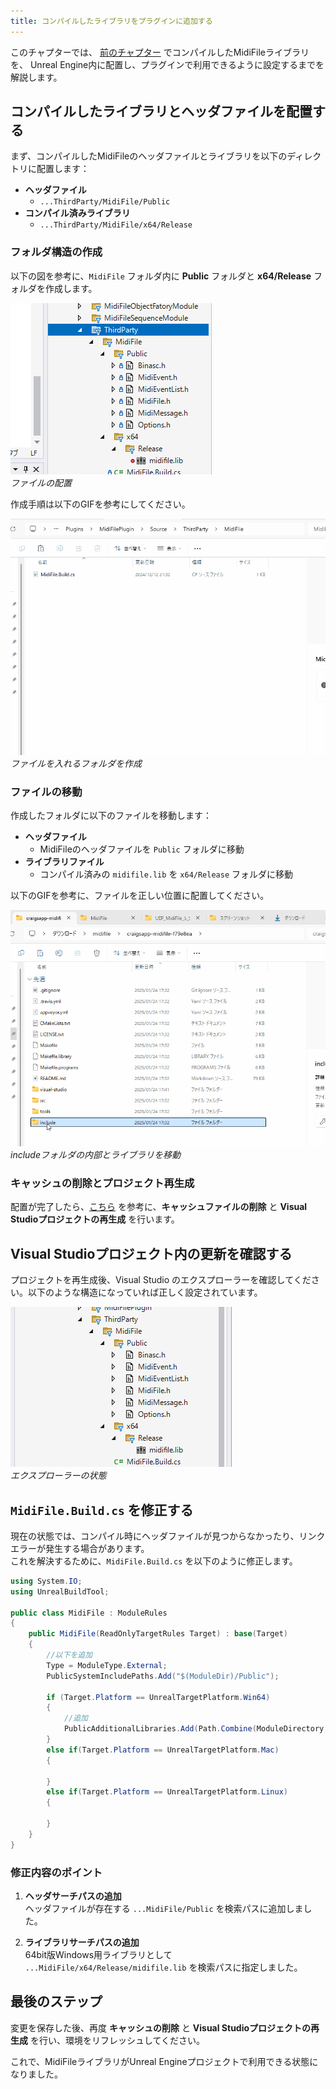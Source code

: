 ```yaml
---
title: コンパイルしたライブラリをプラグインに追加する
---
```


このチャプターでは、 [前のチャプター](/books/ue_midi_file_plugin/05.md) でコンパイルしたMidiFileライブラリを、
Unreal Engine内に配置し、プラグインで利用できるように設定するまでを解説します。

## コンパイルしたライブラリとヘッダファイルを配置する

まず、コンパイルしたMidiFileのヘッダファイルとライブラリを以下のディレクトリに配置します：

* **ヘッダファイル**
    * `...ThirdParty/MidiFile/Public`
* **コンパイル済みライブラリ**
    * `...ThirdParty/MidiFile/x64/Release`

### フォルダ構造の作成

以下の図を参考に、`MidiFile` フォルダ内に **Public** フォルダと **x64/Release** フォルダを作成します。

![ファイルの配置](/images/books/ue_midi_file_plugin/06/01.png)  
*ファイルの配置*

作成手順は以下のGIFを参考にしてください。

![ファイルを入れるフォルダを作成](/images/books/ue_midi_file_plugin/06/02.gif)  
*ファイルを入れるフォルダを作成*

### ファイルの移動

作成したフォルダに以下のファイルを移動します：

* **ヘッダファイル**
    * MidiFileのヘッダファイルを `Public` フォルダに移動
* **ライブラリファイル**
    * コンパイル済みの `midifile.lib` を `x64/Release` フォルダに移動

以下のGIFを参考に、ファイルを正しい位置に配置してください。

![includeフォルダの内部とライブラリを移動](/images/books/ue_midi_file_plugin/06/03.gif)  
*includeフォルダの内部とライブラリを移動*

### キャッシュの削除とプロジェクト再生成

配置が完了したら、[こちら](/books/ue_midi_file_plugin/02.md) を参考に、**キャッシュファイルの削除** と **Visual Studioプロジェクトの再生成** を行います。

## Visual Studioプロジェクト内の更新を確認する

プロジェクトを再生成後、Visual Studio のエクスプローラーを確認してください。以下のような構造になっていれば正しく設定されています。

![エクスプローラーの状態](/images/books/ue_midi_file_plugin/06/04.png)  
*エクスプローラーの状態*

## `MidiFile.Build.cs` を修正する

現在の状態では、コンパイル時にヘッダファイルが見つからなかったり、リンクエラーが発生する場合があります。  
これを解決するために、`MidiFile.Build.cs` を以下のように修正します。

```cs
using System.IO;
using UnrealBuildTool;

public class MidiFile : ModuleRules
{
    public MidiFile(ReadOnlyTargetRules Target) : base(Target)
    {
        //以下を追加
        Type = ModuleType.External;
        PublicSystemIncludePaths.Add("$(ModuleDir)/Public");

        if (Target.Platform == UnrealTargetPlatform.Win64)
        {
            //追加
            PublicAdditionalLibraries.Add(Path.Combine(ModuleDirectory, "x64", "Release", "midifile.lib"));
        }
        else if(Target.Platform == UnrealTargetPlatform.Mac)
        {

        }
        else if(Target.Platform == UnrealTargetPlatform.Linux)
        {
             
        }
    }
}
```

### 修正内容のポイント

1. **ヘッダサーチパスの追加**  
   ヘッダファイルが存在する `...MidiFile/Public` を検索パスに追加しました。
   
2. **ライブラリサーチパスの追加**  
   64bit版Windows用ライブラリとして `...MidiFile/x64/Release/midifile.lib` を検索パスに指定しました。

## 最後のステップ

変更を保存した後、再度 **キャッシュの削除** と **Visual Studioプロジェクトの再生成** を行い、環境をリフレッシュしてください。

これで、MidiFileライブラリがUnreal Engineプロジェクトで利用できる状態になりました。
